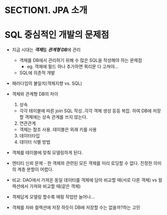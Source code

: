 # SECTION1. JPA 소개

# SQL 중심적인 개발의 문제점

- 지금 시대는 ***객체***를 ***관계형 DB***에 관리
  - 객체를 DB에서 관리하기 위해 수 많은 SQL을 작성해야 하는 문제점
    - eg. 객체에 필드 하나 추가하면 쿼리문 다 고쳐야...
  - SQL에 의존적 개발
- 패러다임의 불일치(객체지향 vs. SQL)
- 객체와 관계형 DB의 차이
  1. 상속
    - 각각 테이블에 따른 join SQL 작성..각각 객체 생성 등등 복잡. 하여 DB에 저장할 객체에는 상속 관계를 쓰지 않는다.
  2. 연관관계
    - 객체는 참조 사용. 테이블은 외래 키를 사용
  3. 데이터타입
  4. 데이터 식별 방법

- 객체를 테이블에 맞춰 모델링하게 된다.
- 엔티티 신뢰 문제 - 한 객체와 관련된 모든 객체를 미리 로딩할 수 없다. 진정한 의미의 계층 분할이 어렵다.
- 비교: DAO에서 가져온 동일 데이터를 객체에 담아 비교할 때(서로 다른 객체) vs 컬렉션에서 가져와 비교할 때(같은 객체)
- 객체답게 모델링 할수록 매핑 작업만 늘어나...
- 객체를 자바 컬렉션에 저장 하듯이 DB에 저장할 수는 없을까?하는 고민


